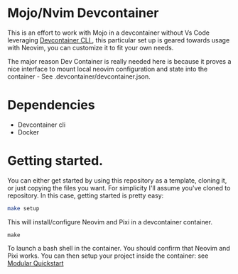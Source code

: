 # Mojo/Nvim Devcontainer

This is an effort to work with Mojo in a devcontainer without Vs Code leveraging [ Devcontainer CLI ](https://containers.dev), this particular set up is geared towards
usage with Neovim, you can customize it to fit your own needs.

The major reason Dev Container is really needed here is because it proves a nice interface to mount local neovim configuration and state into the container - See .devcontainer/devcontainer.json.

# Dependencies

- Devcontainer cli
- Docker

# Getting started.

You can either get started by using this repository as a template, cloning it, or just copying the files you want.
For simplicity I'll assume you've cloned to repository. In this case, getting started is pretty easy:

```sh
make setup
```

This will install/configure Neovim and Pixi in a devcontainer container.

```
make
```

To launch a bash shell in the container. You should confirm that Neovim and Pixi works. You can then setup your project inside the container: see [Modular Quickstart](https://docs.modular.com/max/get-started/)
